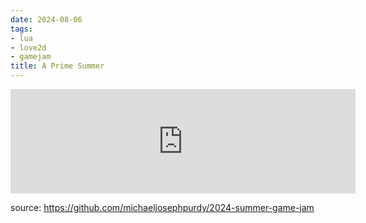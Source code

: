 ```yaml
---
date: 2024-08-06
tags:
- lua
- love2d
- gamejam
title: A Prime Summer
---
```


<iframe frameborder="0" src="https://itch.io/embed/2830406" width="552" height="167"><a href="https://purdy.itch.io/2024-summer-game-jam">A Prime Summer by mikepurdy</a></iframe>

source: https://github.com/michaeljosephpurdy/2024-summer-game-jam
